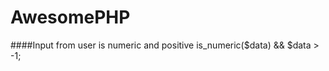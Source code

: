 AwesomePHP
==========

####Input from user is numeric and positive
is_numeric($data) && $data > -1;

